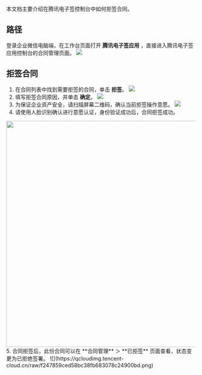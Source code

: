 本文档主要介绍在腾讯电子签控制台中如何拒签合同。

## 路径
登录企业微信电脑端，在工作台页面打开 **腾讯电子签应用** ，直接进入腾讯电子签应用控制台的合同管理页面。
![](https://qcloudimg.tencent-cloud.cn/raw/412d93a3a6fb21d0f1e393e2d8a8dae7.png)   



## 拒签合同
1. 在合同列表中找到需要拒签的合同，单击 **拒签**。
![](https://qcloudimg.tencent-cloud.cn/raw/0b916c1c123860b234ba4900b2acb331.png)     
2. 填写拒签合同原因，并单击 **确定**。
![](https://qcloudimg.tencent-cloud.cn/raw/9d20dc8ea84b4f348e73ac7e1e912c58.png)       
3. 为保证企业资产安全，请扫描屏幕二维码，确认当前拒签操作意愿。
![](https://qcloudimg.tencent-cloud.cn/raw/046680004edbb9e72c72fad302c12293.png)      
4. 请使用人脸识别确认进行意愿认证，身份验证成功后，合同拒签成功。
<img style="width:600px; max-width: inherit;" src="https://qcloudimg.tencent-cloud.cn/raw/9b0ea7a63d5bf8cc1aa33b581b067b91.png" />    
5. 合同拒签后，此份合同可以在 **合同管理** ＞ **已拒签** 页面查看，状态变更为已拒绝签署。
![](https://qcloudimg.tencent-cloud.cn/raw/f247859ced58bc38fb683078c24900bd.png) 
